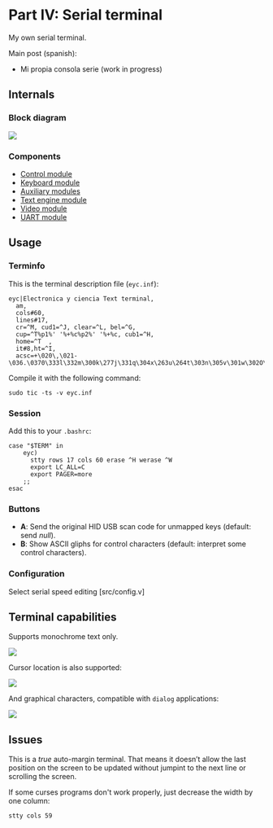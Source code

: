 # Part IV: Serial terminal

My own serial terminal.

Main post (spanish):

- Mi propia consola serie (work in progress)

## Internals

### Block diagram

![](https://www.electronicayciencia.com/assets/2024/01/consola-serie/img/serterm.svg)

### Components

- [Control module](src/control/README.md)
- [Keyboard module](src/keyb/README.md)
- [Auxiliary modules](src/misc/README.md)
- [Text engine module](src/text/README.md)
- [Video module](src/video/README.md)
- [UART module](src/uart/README.md)


## Usage

### Terminfo

This is the terminal description file (`eyc.inf`):

    eyc|Electronica y ciencia Text terminal,
      am,
      cols#60,
      lines#17,
      cr=^M, cud1=^J, clear=^L, bel=^G,
      cup=^T%p1%' '%+%c%p2%' '%+%c, cub1=^H,
      home=^T  ,
      it#8,ht=^I,
      acsc=+\020\,\021-\036.\0370\333l\332m\300k\277j\331q\304x\263u\264t\303n\305v\301w\302O\333a\261o\337s\334

Compile it with the following command:

    sudo tic -ts -v eyc.inf

### Session

Add this to your `.bashrc`:

```
case "$TERM" in
    eyc)
      stty rows 17 cols 60 erase ^H werase ^W
      export LC_ALL=C
      export PAGER=more
    ;;
esac
```

### Buttons

- **A**: Send the original HID USB scan code for unmapped keys (default: send *null*).
- **B**: Show ASCII gliphs for control characters (default: interpret some control characters).

### Configuration

Select serial speed editing [src/config.v]

## Terminal capabilities

Supports monochrome text only.

![](https://www.electronicayciencia.com/assets/2024/01/consola-serie/img/screen_login.jpg)

Cursor location is also supported:

![](https://www.electronicayciencia.com/assets/2024/01/consola-serie/img/screen_vi.jpg)

And graphical characters, compatible with `dialog` applications:

![](https://www.electronicayciencia.com/assets/2024/01/consola-serie/img/screen_dialog.jpg)


## Issues

This is a *true* auto-margin terminal. That means it doesn’t allow the last position on the screen to be updated without jumpint to the next line or scrolling the screen.

If some curses programs don't work properly, just decrease the width by one column:

    stty cols 59

